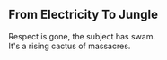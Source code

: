 From Electricity To Jungle
--------------------------
Respect is gone, the subject has swam.  
It's a rising cactus of massacres.  
